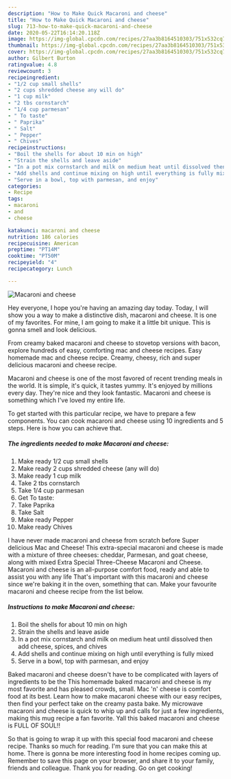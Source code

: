 ```yaml
---
description: "How to Make Quick Macaroni and cheese"
title: "How to Make Quick Macaroni and cheese"
slug: 713-how-to-make-quick-macaroni-and-cheese
date: 2020-05-22T16:14:20.118Z
image: https://img-global.cpcdn.com/recipes/27aa3b8164510303/751x532cq70/macaroni-and-cheese-recipe-main-photo.jpg
thumbnail: https://img-global.cpcdn.com/recipes/27aa3b8164510303/751x532cq70/macaroni-and-cheese-recipe-main-photo.jpg
cover: https://img-global.cpcdn.com/recipes/27aa3b8164510303/751x532cq70/macaroni-and-cheese-recipe-main-photo.jpg
author: Gilbert Burton
ratingvalue: 4.8
reviewcount: 3
recipeingredient:
- "1/2 cup small shells"
- "2 cups shredded cheese any will do"
- "1 cup milk"
- "2 tbs cornstarch"
- "1/4 cup parmesan"
- " To taste"
- " Paprika"
- " Salt"
- " Pepper"
- " Chives"
recipeinstructions:
- "Boil the shells for about 10 min on high"
- "Strain the shells and leave aside"
- "In a pot mix cornstarch and milk on medium heat until dissolved then add cheese, spices, and chives"
- "Add shells and continue mixing on high until everything is fully mixed"
- "Serve in a bowl, top with parmesan, and enjoy"
categories:
- Recipe
tags:
- macaroni
- and
- cheese

katakunci: macaroni and cheese 
nutrition: 186 calories
recipecuisine: American
preptime: "PT14M"
cooktime: "PT50M"
recipeyield: "4"
recipecategory: Lunch

---
```



![Macaroni and cheese](https://img-global.cpcdn.com/recipes/27aa3b8164510303/751x532cq70/macaroni-and-cheese-recipe-main-photo.jpg)

Hey everyone, I hope you're having an amazing day today. Today, I will show you a way to make a distinctive dish, macaroni and cheese. It is one of my favorites. For mine, I am going to make it a little bit unique. This is gonna smell and look delicious.

From creamy baked macaroni and cheese to stovetop versions with bacon, explore hundreds of easy, comforting mac and cheese recipes. Easy homemade mac and cheese recipe. Creamy, cheesy, rich and super delicious macaroni and cheese recipe.

Macaroni and cheese is one of the most favored of recent trending meals in the world. It is simple, it's quick, it tastes yummy. It's enjoyed by millions every day. They're nice and they look fantastic. Macaroni and cheese is something which I've loved my entire life.


To get started with this particular recipe, we have to prepare a few components. You can cook macaroni and cheese using 10 ingredients and 5 steps. Here is how you can achieve that.

<!--inarticleads1-->

##### The ingredients needed to make Macaroni and cheese:

1. Make ready 1/2 cup small shells
1. Make ready 2 cups shredded cheese (any will do)
1. Make ready 1 cup milk
1. Take 2 tbs cornstarch
1. Take 1/4 cup parmesan
1. Get  To taste:
1. Take  Paprika
1. Take  Salt
1. Make ready  Pepper
1. Make ready  Chives


I have never made macaroni and cheese from scratch before Super delicious Mac and Cheese! This extra-special macaroni and cheese is made with a mixture of three cheeses: cheddar, Parmesan, and goat cheese, along with mixed Extra Special Three-Cheese Macaroni and Cheese. Macaroni and cheese is an all-purpose comfort food, ready and able to assist you with any life That&#39;s important with this macaroni and cheese since we&#39;re baking it in the oven, something that can. Make your favourite macaroni and cheese recipe from the list below. 

<!--inarticleads2-->

##### Instructions to make Macaroni and cheese:

1. Boil the shells for about 10 min on high
1. Strain the shells and leave aside
1. In a pot mix cornstarch and milk on medium heat until dissolved then add cheese, spices, and chives
1. Add shells and continue mixing on high until everything is fully mixed
1. Serve in a bowl, top with parmesan, and enjoy


Baked macaroni and cheese doesn&#39;t have to be complicated with layers of ingredients to be the This homemade baked macaroni and cheese is my most favorite and has pleased crowds, small. Mac &#39;n&#39; cheese is comfort food at its best. Learn how to make macaroni cheese with our easy recipes, then find your perfect take on the creamy pasta bake. My microwave macaroni and cheese is quick to whip up and calls for just a few ingredients, making this mug recipe a fan favorite. Yall this baked macaroni and cheese is FULL OF SOUL!! 

So that is going to wrap it up with this special food macaroni and cheese recipe. Thanks so much for reading. I'm sure that you can make this at home. There is gonna be more interesting food in home recipes coming up. Remember to save this page on your browser, and share it to your family, friends and colleague. Thank you for reading. Go on get cooking!
